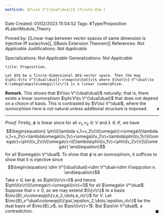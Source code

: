 ```yaml
---
mathLink: $V\iso V^{\dual\dual}$ (finite-dim.)
---
```


<div class="topSpace"></div>

Date Created: 01/02/2023 15:04:52
Tags: #Type/Proposition #Later/Module_Theory

Proved by: [[Linear map between vector spaces of same dimension is injective iff surjective]], [[Basis Extension Theorem]]
References: <i>Not Applicable</i>
Justifications: <i>Not Applicable</i>

Specializations: <i>Not Applicable</i>
Generalizations: <i>Not Applicable</i>

``` ad-Proposition
title: Proposition.

Let $V$ be a finite-dimensional $K$-vector space. Then the map $\phi:V\to V^{\dual\dual}:v\mapsto\hat{v}$ where $\hat{v}:V^\dual\to K:\omega\mapsto\omega\l(v\r)$ is a linear isomorphism.

```

<b>Remark.</b> This shows that $V\iso V^{\dual\dual}$ naturally; that is, there exists a linear isomorphism $\phi:V\to V^{\dual\dual}$ that does not depend on a choice of basis. This is contrasted by $V\iso V^\dual$, where the isomorphism here is <i>not</i> natural unless additional structure is imposed.<span style="float:right;">$\blacklozenge$</span>

---

<i>Proof.</i> Firstly, $\phi$ is linear since for all $v_1,v_2\in V$ and $\lambda\in K$, we have
$$\begin{equation}
    \phi\l(\lambda v_1+v_2\r)\l(\omega\r)=\omega\l(\lambda v_1+v_2\r)=\lambda\omega\l(v_1\r)+\omega\l(v_2\r)=\lambda\phi\l(v_1\r)\l(\omega\r)+\phi\l(v_2\r)\l(\omega\r)=\l[\lambda\phi\l(v_1\r)+\phi\l(v_2\r)\r]\l(\omega\r)
\end{equation}$$
for all $\omega\in V^\dual$. To show that $\phi$ is an isomorphism, it suffices to show that it is injective since
$$\begin{equation}
    \dim V^{\dual\dual}=\dim V^\dual=\dim V\eqqcolon n.
\end{equation}$$
Take $v\in\ker\phi$, so $\phi\l(v\r)=0$ and hence $\phi\l(v\r)\l(\omega\r)=\omega\l(v\r)=0$ for all $\omega\in V^\dual$. Suppose that $v\neq0$, so we may extend $\l\{v\r\}$ to a basis $\mc{B}_v\coloneqq\l\{v,e_2,\dots,e_n\r\}$ for $V$. Let $\mc{B}_v^\dual\coloneqq\l\{\psi,\epsilon_2,\dots,\epsilon_n\r\}$ be the dual basis of $\mc{B}_v$, so $\psi\l(v\r)=1$. But $\psi\in V^\dual$, a contradiction.<span style="float:right;">$\blacksquare$</span>

